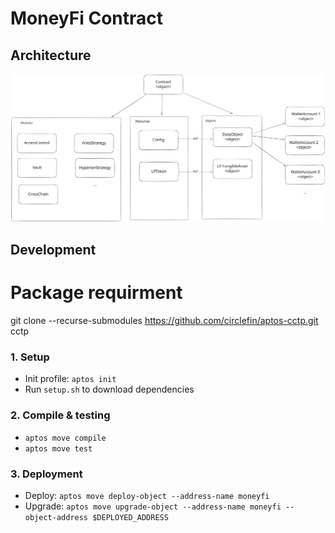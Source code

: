 
# MoneyFi Contract

## Architecture

![alt text](docs/architecture.svg)

## Development

# Package requirment
git clone --recurse-submodules https://github.com/circlefin/aptos-cctp.git cctp

### 1. Setup

- Init profile: `aptos init`
- Run `setup.sh` to download dependencies

### 2. Compile & testing

- `aptos move compile`
- `aptos move test`

### 3. Deployment

- Deploy: `aptos move deploy-object --address-name moneyfi`
- Upgrade: `aptos move upgrade-object --address-name moneyfi --object-address $DEPLOYED_ADDRESS`
